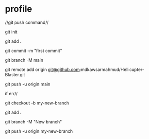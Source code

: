 # profile

//git push command//

git init

git add .

git commit -m "first commit"

git branch -M main

git remote add origin git@github.com:mdkawsarmahmud/Hellicupter-Blaster.git

git push -u origin main

if err//

git checkout -b my-new-branch

git add .

git branch -M "New branch"

git push -u origin my-new-branch
